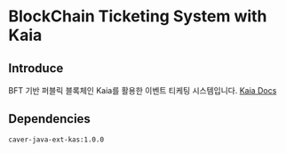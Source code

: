 # BlockChain Ticketing System with Kaia
## Introduce
BFT 기반 퍼블릭 블록체인 Kaia를 활용한 이벤트 티케팅 시스템입니다.
<a href="https://docs.kaia.io/ko/">Kaia Docs</a>
## Dependencies
```
caver-java-ext-kas:1.0.0
```
